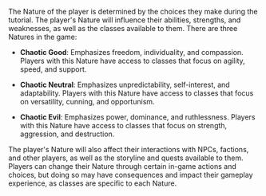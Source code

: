 The Nature of the player is determined by the choices they make during the tutorial. The player's Nature will influence their abilities, strengths, and weaknesses, as well as the classes available to them. There are three Natures in the game:

- **Chaotic Good**: Emphasizes freedom, individuality, and compassion. Players with this Nature have access to classes that focus on agility, speed, and support.

- **Chaotic Neutral**: Emphasizes unpredictability, self-interest, and adaptability. Players with this Nature have access to classes that focus on versatility, cunning, and opportunism.

- **Chaotic Evil**: Emphasizes power, dominance, and ruthlessness. Players with this Nature have access to classes that focus on strength, aggression, and destruction.

The player's Nature will also affect their interactions with NPCs, factions, and other players, as well as the storyline and quests available to them. Players can change their Nature through certain in-game actions and choices, but doing so may have consequences and impact their gameplay experience, as classes are specific to each Nature.
